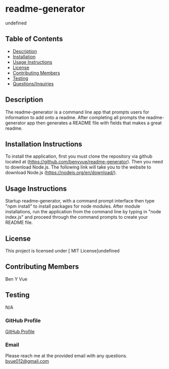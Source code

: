 # readme-generator
  undefined

  ## Table of Contents
  * [Description](#Description)
  * [Installation](#Installation-Instructions)
  * [Usage Instructions](#Usage-Instructions)
  * [License](#license)
  * [Contributing Members](#Contributing-Members)
  * [Testing](#Testing)    
  * [Questions/Inquiries](#Questions/Inquiries)

  ## Description
  The readme-generator is a command line app that prompts users for information to add onto a readme. After completing all prompts the readme-generator app then generates a README file with fields that makes a great readme.

  ## Installation Instructions 
  To install the application, first you must clone the repository via github located at (https://github.com/benyvue/readme-generator). Then you need to download Node.js. The following link will take you to the website to download Node.js (https://nodejs.org/en/download/).

  ## Usage Instructions
  Startup readme-generator, with a command prompt interface then type "npm install" to install packages for node modules. After module installations, run the application from the command line by typing in "node index.js" and proceed through the command prompts to create your README file.

  ## License
    
  This project is licensed under [ MIT License]undefined

  ## Contributing Members
  Ben Y Vue

  ## Testing 
   N/A

  ### GitHub Profile
  [GitHub Profile](http://github.com/benyvue)

  ### Email
  Please reach me at the provided email with any questions. bvue012@gmail.com
  
